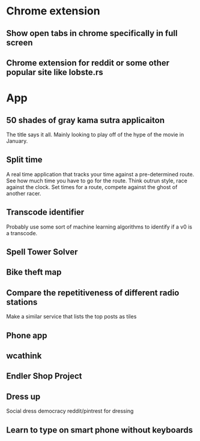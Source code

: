 # Chrome extension

## Show open tabs in chrome specifically in full screen

## Chrome extension for reddit or some other popular site like lobste.rs

# App

## 50 shades of gray kama sutra applicaiton

The title says it all. Mainly looking to play off of the hype of the movie in January.

## Split time

A real time application that tracks your time against a pre-determined route.  See how much time you have to go for the route.  Think outrun style, race against the clock. Set times for a route, compete against the ghost of another racer.

## Transcode identifier

Probably use some sort of machine learning algorithms to identify if a v0 is a transcode.

## Spell Tower Solver

## Bike theft map

## Compare the repetitiveness of different radio stations

Make a similar service that lists the top posts as tiles

## Phone app

## wcathink

## Endler Shop Project

## Dress up

Social dress democracy
reddit/pintrest for dressing

## Learn to type on smart phone without keyboards
